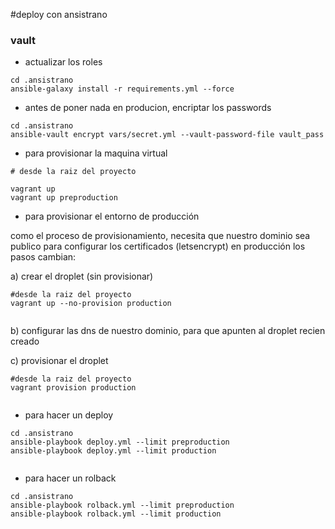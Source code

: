 #deploy con ansistrano


### vault

*  actualizar los roles 
```
cd .ansistrano
ansible-galaxy install -r requirements.yml --force
```

*  antes de poner nada en producion, encriptar los passwords
```
cd .ansistrano
ansible-vault encrypt vars/secret.yml --vault-password-file vault_pass
```

* para provisionar la maquina virtual
```
# desde la raiz del proyecto

vagrant up 
vagrant up preproduction 
```

* para provisionar el entorno de producción

como el proceso de provisionamiento, necesita que nuestro dominio sea publico para configurar los certificados (letsencrypt)
en producción los pasos cambian:

a)   crear el droplet (sin provisionar)

```
#desde la raiz del proyecto
vagrant up --no-provision production
 
```

b) configurar las dns de nuestro dominio, para que apunten al droplet recien creado

c) provisionar el droplet


```
#desde la raiz del proyecto
vagrant provision production
 
```


* para hacer un deploy

```
cd .ansistrano
ansible-playbook deploy.yml --limit preproduction
ansible-playbook deploy.yml --limit production
 
```


* para hacer un rolback

```
cd .ansistrano
ansible-playbook rolback.yml --limit preproduction
ansible-playbook rolback.yml --limit production
 
```
